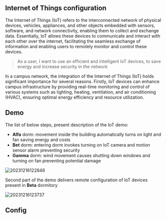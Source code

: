 ## Internet of Things configuration

The Internet of Things (IoT) refers to the interconnected network of physical devices, vehicles, appliances, and other objects embedded with sensors, software, and network connectivity, enabling them to collect and exchange data. Essentially, IoT allows these devices to communicate and interact with each other over the internet, facilitating the seamless exchange of information and enabling users to remotely monitor and control these devices. 

> As a user, I want to use an efficient and intelligent IoT devices, to save energy and increase security in the network

In a campus network, the integration of the Internet of Things (IoT) holds significant importance for several reasons. Firstly, IoT devices can enhance campus infrastructure by providing real-time monitoring and control of various systems such as lighting, heating, ventilation, and air conditioning (HVAC), ensuring optimal energy efficiency and resource utilization.

## Demo
The list of below steps, present description of the IoT demo:
- **Alfa** dorm: movement inside the building automatically turns on light and fan saving energy and costs
- **Bet** dorm: entering dorm invokes turning on IoT camera and motion sensor alarm preventing security 
- **Gamma** dorm: wind movement causes shutting down windows and turning on fan preventing potential damage 

![20231216122846](https://github.com/janek1842/NetCamps/assets/56030577/c73ceb2c-d861-41cc-8a1b-85fde075d8b8)

Second part of the demo delivers remote configuration of IoT devices present in **Beta** dormitory

![20231216123737](https://github.com/janek1842/NetCamps/assets/56030577/c184e384-58ce-4723-8272-0a704dc95af1)

## Config


